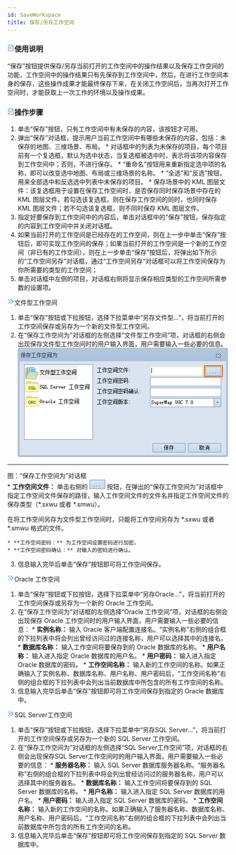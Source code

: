 ```yaml
---
id: SaveWorkspace
title: 保存/另存工作空间
---
```

### ![](../../img/read.gif)使用说明

“保存”按钮提供保存/另存当前打开的工作空间中的操作结果以及保存工作空间的功能，工作空间中的操作结果只有先保存到工作空间中，然后，在进行工作空间本身的保存，这些操作成果才能最终保存下来，在关闭工作空间后，当再次打开工作空间时，才能获取上一次工作的环境以及操作成果。

### ![](../../img/read.gif)操作步骤

  1. 单击“保存”按钮，只有工作空间中有未保存的内容，该按钮才可用。
  2. 弹出“保存”对话框，提示用户当前工作空间中有哪些未保存的内容，包括：未保存的地图、三维场景、布局。 
    * 对话框中的列表为未保存的项目，每个项目前有一个复选框，默认为选中状态，当复选框被选中时，表示将该项内容保存到工作空间中；否则，不进行保存。
    * “重命名”按钮用来重新指定选中项的名称，即可以改变选中地图、布局或三维场景的名称。
    * “全选”和“反选”按钮，用来全部选中和反选选中列表中未保存的项目。
    * 保存场景中的 KML 图层文件：该复选框用于设置在保存工作空间时，是否保存同时保存场景中存在的 KML 图层文件。若勾选该复选框，则在保存工作空间的同时，也同时保存 KML 图层文件；若不勾选该复选框，则不同时保存 KML 图层文件。
  3. 指定好要保存到工作空间中的内容后，单击对话框中的“保存”按钮，保存指定的内容到工作空间中并关闭对话框。
  4. 如果当前打开的工作空间是已经存在的工作空间，则在上一步中单击“保存”按钮后，即可实现工作空间的保存；如果当前打开的工作空间是一个新的工作空间（非已有的工作空间），则在上一步单击“保存”按钮后，将弹出如下所示的“工作空间另存”对话框，通过“工作空间另存”对话框可以将工作空间保存为你所需要的类型的工作空间；
  5. 单击对话框中左侧的项目，对话框右侧将显示保存相应类型的工作空间所需参数的设置项。

![](img/close.gif)文件型工作空间

  1. 单击“保存”按钮或下拉按钮，选择下拉菜单中“另存文件型...”，将当前打开的工作空间保存或另存为一个新的文件型工作空间。
  2. 在“保存工作空间为”对话框的左侧选择“文件型工作空间”项，对话框的右侧会出现保存文件型工作空间时的用户输入界面，用户需要输入一些必要的信息。
![](img/SaveFileWorkspaceDia.png)  
---  
图：“保存工作空间为”对话框  
    * **工作空间文件：** 单击右侧的 ![](img/BrowsePathbutton.png) 按钮，在弹出的“保存工作空间为”对话框中指定工作空间文件保存的路径，输入工作空间文件的文件名并指定工作空间文件的保存类型（*.sxwu 或者 *.smwu）。

在将工作空间另存为文件型工作空间时，只能将工作空间另存为 *.sxwu 或者 *.smwu 格式的文件。

    * **工作空间密码：** 为工作空间设置密码进行加密。
    * **工作空间密码确认：** 对输入的密码进行确认。
  3. 信息输入完毕后单击“保存”按钮即可将工作空间保存。

![](img/close.gif)Oracle 工作空间

  1. 单击“保存”按钮或下拉按钮，选择下拉菜单中“另存Oracle...”，将当前打开的工作空间保存或另存为一个新的 Oracle 工作空间。
  2. 在“保存工作空间为”对话框的左侧选择“Oracle 工作空间”项，对话框的右侧会出现保存 Oracle 工作空间时的用户输入界面，用户需要输入一些必要的信息： 
    * **实例名称：** 输入 Oracle 客户端配置连接名。“实例名称”右侧的组合框的下拉列表中将会列出曾经访问过的连接名称，用户可以选择其中的连接名。
    * **数据库名称：** 输入工作空间将要保存到的 Oracle 数据库的名称。
    * **用户名称：** 输入进入指定 Oracle 数据库的用户名。
    * **用户密码：** 输入进入指定 Oracle 数据库的密码。
    * **工作空间名称：** 输入新的工作空间的名称。如果正确输入了实例名称、数据库名称、用户名称、用户密码后，“工作空间名称”右侧的组合框的下拉列表中会列出当前数据库中所包含的所有工作空间的名称。
  3. 信息输入完毕后单击“保存”按钮即可将工作空间保存到指定的 Oracle 数据库中。

![](img/close.gif)SQL Server工作空间

  1. 单击“保存”按钮或下拉按钮，选择下拉菜单中“另存SQL Server...”，将当前打开的工作空间保存或另存为一个新的 SQL Server 工作空间。
  2. 在“保存工作空间为”对话框的左侧选择“SQL Server工作空间”项，对话框的右侧会出现保存SQL Server工作空间时的用户输入界面，用户需要输入一些必要的信息： 
    * **服务器名称：** 输入 SQL Server 数据库服务器名称。“服务器名称”右侧的组合框的下拉列表中将会列出曾经访问过的服务器名称，用户可以选择其中的服务器名。
    * **数据库名称：** 输入工作空间将要保存到的 SQL Server 数据库的名称。
    * **用户名称：** 输入进入指定 SQL Server 数据库的用户名。
    * **用户密码：** 输入进入指定 SQL Server 数据库的密码。
    * **工作空间名称：** 输入新的工作空间的名称。如果正确输入了服务器名称、数据库名称、用户名称、用户密码后，“工作空间名称”右侧的组合框的下拉列表中会列出当前数据库中所包含的所有工作空间的名称。
  3. 信息输入完毕后单击“保存”按钮即可将工作空间保存到指定的 SQL Server 数据库中。



